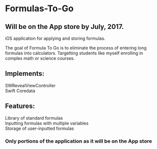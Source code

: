 # Formulas-To-Go

## Will be on the App store by July, 2017.

iOS application for applying and storing formulas. 

The goal of Formula To Go is to eliminate the process of entering long formulas into calculators. 
Targetting students like myself enrolling in complex math or science courses.

## Implements:
SWRevealViewController <br />
Swift Coredata

## Features:
Library of standard formulas <br />
Inputting formulas with multiple variables <br />
Storage of user-inputted formulas

### Only portions of the application as it will be on the App store

